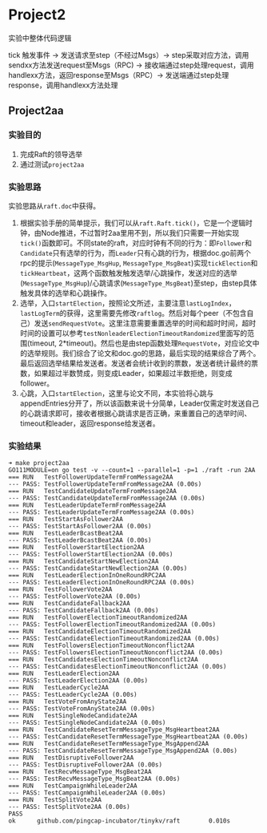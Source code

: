 # Project2

实验中整体代码逻辑

tick 触发事件 -> 发送请求至step（不经过Msgs）-> step采取对应方法，调用sendxx方法发送request至Msgs（RPC) -> 接收端通过step处理request，调用handlexx方法，返回response至Msgs（RPC）-> 发送端通过step处理response，调用handlexx方法处理

## Project2aa

### 实验目的

1. 完成Raft的领导选举
2. 通过测试`project2aa`

### 实验思路

实验思路从`raft.doc`中获得。

1. 根据实验手册的简单提示，我们可以从`raft.Raft.tick()`，它是一个逻辑时钟，由Node推进，不过暂时2aa里用不到，所以我们只需要一开始实现`tick()`函数即可。不同state的raft，对应时钟有不同的行为：即`Follower`和`Candidate`只有选举的行为，而`Leader`只有心跳的行为，根据doc.go前两个rpc的提示(`MessageType_MsgHup`, `MessageType_MsgBeat`)实现`tickElection`和`tickHeartbeat`，这两个函数触发触发选举/心跳操作，发送对应的选举(`MessageType_MsgHup`)/心跳请求(`MessageType_MsgBeat`)至step，由step具体触发具体的选举和心跳操作。
2. 选举，入口`startElection`，按照论文所述，主要注意`lastLogIndex`，`lastLogTerm`的获得，这里需要先修改`raftlog`。然后对每个peer（不包含自己）发送`sendRequestVote`。这里注意需要重置选举的时间和超时时间，超时时间的设置可以参考`testNonleaderElectionTimeoutRandomized`里面写的范围(timeout, 2*timeout)。然后也是由step函数处理`RequestVote`，对应论文中的选举规则。我们综合了论文和doc.go的思路，最后实现的结果综合了两个。最后返回选举结果给发送者。发送者会统计收到的票数，发送者统计最终的票数，如果超过半数赞成，则变成Leader，如果超过半数拒绝，则变成follower。
3. 心跳，入口`startElection`，这里与论文不同，本实验将心跳与appendEntries分开了，所以该函数来说十分简单，Leader仅需定时发送自己的心跳请求即可，接收者根据心跳请求是否正确，来重置自己的选举时间、timeout和leader，返回response给发送者。

### 实验结果

```
➜ make project2aa
GO111MODULE=on go test -v --count=1 --parallel=1 -p=1 ./raft -run 2AA
=== RUN   TestFollowerUpdateTermFromMessage2AA
--- PASS: TestFollowerUpdateTermFromMessage2AA (0.00s)
=== RUN   TestCandidateUpdateTermFromMessage2AA
--- PASS: TestCandidateUpdateTermFromMessage2AA (0.00s)
=== RUN   TestLeaderUpdateTermFromMessage2AA
--- PASS: TestLeaderUpdateTermFromMessage2AA (0.00s)
=== RUN   TestStartAsFollower2AA
--- PASS: TestStartAsFollower2AA (0.00s)
=== RUN   TestLeaderBcastBeat2AA
--- PASS: TestLeaderBcastBeat2AA (0.00s)
=== RUN   TestFollowerStartElection2AA
--- PASS: TestFollowerStartElection2AA (0.00s)
=== RUN   TestCandidateStartNewElection2AA
--- PASS: TestCandidateStartNewElection2AA (0.00s)
=== RUN   TestLeaderElectionInOneRoundRPC2AA
--- PASS: TestLeaderElectionInOneRoundRPC2AA (0.00s)
=== RUN   TestFollowerVote2AA
--- PASS: TestFollowerVote2AA (0.00s)
=== RUN   TestCandidateFallback2AA
--- PASS: TestCandidateFallback2AA (0.00s)
=== RUN   TestFollowerElectionTimeoutRandomized2AA
--- PASS: TestFollowerElectionTimeoutRandomized2AA (0.00s)
=== RUN   TestCandidateElectionTimeoutRandomized2AA
--- PASS: TestCandidateElectionTimeoutRandomized2AA (0.00s)
=== RUN   TestFollowersElectionTimeoutNonconflict2AA
--- PASS: TestFollowersElectionTimeoutNonconflict2AA (0.00s)
=== RUN   TestCandidatesElectionTimeoutNonconflict2AA
--- PASS: TestCandidatesElectionTimeoutNonconflict2AA (0.00s)
=== RUN   TestLeaderElection2AA
--- PASS: TestLeaderElection2AA (0.00s)
=== RUN   TestLeaderCycle2AA
--- PASS: TestLeaderCycle2AA (0.00s)
=== RUN   TestVoteFromAnyState2AA
--- PASS: TestVoteFromAnyState2AA (0.00s)
=== RUN   TestSingleNodeCandidate2AA
--- PASS: TestSingleNodeCandidate2AA (0.00s)
=== RUN   TestCandidateResetTermMessageType_MsgHeartbeat2AA
--- PASS: TestCandidateResetTermMessageType_MsgHeartbeat2AA (0.00s)
=== RUN   TestCandidateResetTermMessageType_MsgAppend2AA
--- PASS: TestCandidateResetTermMessageType_MsgAppend2AA (0.00s)
=== RUN   TestDisruptiveFollower2AA
--- PASS: TestDisruptiveFollower2AA (0.00s)
=== RUN   TestRecvMessageType_MsgBeat2AA
--- PASS: TestRecvMessageType_MsgBeat2AA (0.00s)
=== RUN   TestCampaignWhileLeader2AA
--- PASS: TestCampaignWhileLeader2AA (0.00s)
=== RUN   TestSplitVote2AA
--- PASS: TestSplitVote2AA (0.00s)
PASS
ok      github.com/pingcap-incubator/tinykv/raft        0.010s
```